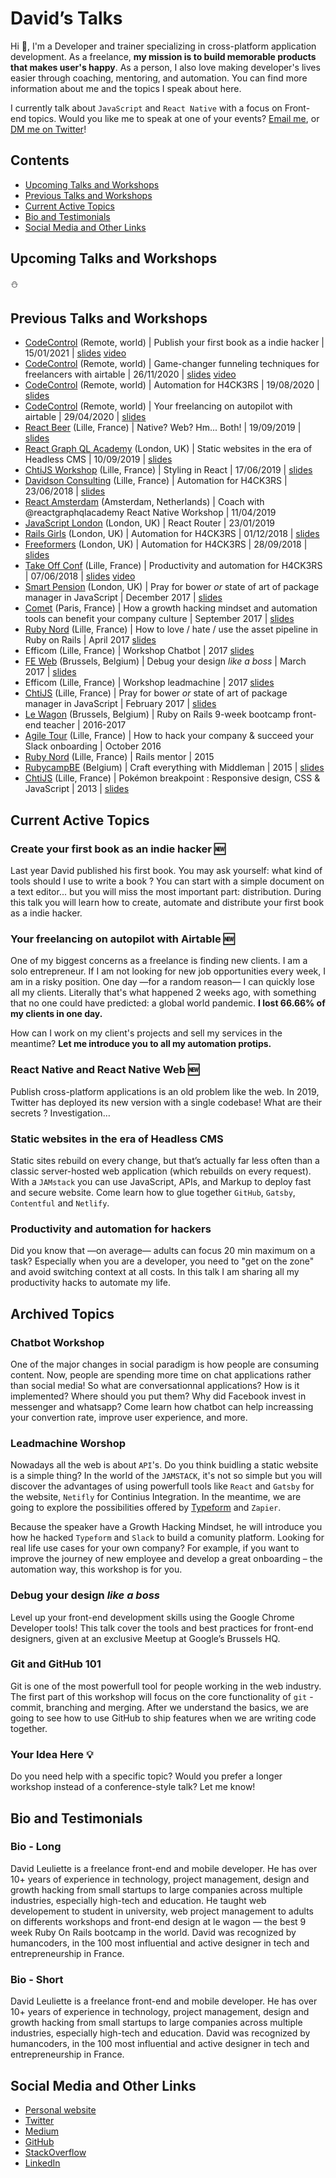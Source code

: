 # David’s Talks

Hi 👋,
I'm a Developer and trainer specializing in cross-platform application development.
As a freelance, **my mission is to build memorable products that makes user's happy**.
As a person, I also love making developer's lives easier through coaching, mentoring, and automation.
You can find more information about me and the topics I speak about here.

I currently talk about `JavaScript` and `React Native` with a focus on Front-end topics.
Would you like me to speak at one of your events? <a href="mailto:dleuliette@gmail.com">Email me</a>, or [DM me on Twitter](https://twitter.com/flexbox_)!

## Contents

- [Upcoming Talks and Workshops](#upcoming-talks-and-workshops)
- [Previous Talks and Workshops](#previous-talks-and-workshops)
- [Current Active Topics](#current-active-topics)
- [Bio and Testimonials](#bio-and-testimonials)
- [Social Media and Other Links](#social-media-and-other-links)

## Upcoming Talks and Workshops

⛄

## Previous Talks and Workshops

- [CodeControl](https://codecontrol.io/) (Remote, world) | Publish your first book as a indie hacker | 15/01/2021 | [slides](https://courses.davidl.fr/presentations/book/#/) [video](https://www.youtube.com/watch?v=XQiJS8ksU_Y)
- [CodeControl](https://codecontrol.io/) (Remote, world) | Game-changer funneling techniques for freelancers with airtable | 26/11/2020 | [slides](https://courses.davidl.fr/presentations/freelance/#/) [video](https://www.youtube.com/watch?v=gYwuzag4h98)
- [CodeControl](https://codecontrol.io/) (Remote, world) | Automation for H4CK3RS | 19/08/2020 | [slides](http://bit.ly/automation-hacker)
- [CodeControl](https://codecontrol.io/) (Remote, world) | Your freelancing on autopilot with airtable | 29/04/2020 | [slides](https://courses.davidl.fr/presentations/freelance/#/)
- [React Beer](https://reactbeerlille.org/) (Lille, France) | Native? Web? Hm... Both! | 19/09/2019 | [slides](http://bit.ly/react-native-web)
- [React Graph QL Academy](https://reactgraphql.academy/community/meetups/5d398273b809c0500a3f3434/) (London, UK) | Static websites in the era of Headless CMS | 10/09/2019 | [slides](http://bit.ly/david-gatsby)
- [ChtiJS Workshop](http://chtijs.francejs.org/) (Lille, France) | Styling in React | 17/06/2019 | [slides](https://reactgraphql.academy/react/styling-in-react)
- [Davidson Consulting](https://www.davidson.fr/) (Lille, France) | Automation for H4CK3RS | 23/06/2018 | [slides](http://bit.ly/automation-part1)
- [React Amsterdam](https://react.amsterdam/) (Amsterdam, Netherlands) | Coach with @reactgraphqlacademy React Native Workshop | 11/04/2019
- [JavaScript London](https://www.meetup.com/JavaScript-London/) (London, UK) | React Router | 23/01/2019
- [Rails Girls](https://railsgirls.london/) (London, UK) | Automation for H4CK3RS | 01/12/2018 | [slides](http://bit.ly/automation-part1)
- [Freeformers](https://freeformers.com/) (London, UK) | Automation for H4CK3RS | 28/09/2018 | [slides](http://bit.ly/automation-part1)
- [Take Off Conf](http://takeoffconf.com/) (Lille, France) | Productivity and automation for H4CK3RS | 07/06/2018 | [slides](http://bit.ly/automation-hacker) [video](https://www.youtube.com/watch?v=7_CAqtqEaeo)
- [Smart Pension](https://autoenrolment.co.uk/) (London, UK) | Pray for bower _or_ state of art of package manager in JavaScript | December 2017 | [slides](http://courses.davidl.fr/presentations/yarn/)
- [Comet](https://www.comet.co/) (Paris, France) | How a growth hacking mindset and automation tools can benefit your company culture | September 2017 | [slides](https://www.slideshare.net/yoann_comet/how-a-growth-hacking-mindset-and-automation-tools-can-benefit-your-company-culture)
- [Ruby Nord](http://ruby-nord.org/en/) (Lille, France) | How to love / hate / use the asset pipeline in Ruby on Rails | April 2017 [slides](https://courses.davidl.fr/presentations/sprockets/)
- Efficom (Lille, France) | Workshop Chatbot | 2017 [slides](https://courses.davidl.fr/presentations/robotsinmarch/03-chatbot.html)
- [FE Web](https://www.feweb.be/) (Brussels, Belgium) | Debug your design _like a boss_ | March 2017 | [slides](http://courses.davidl.fr/presentations/devtools/)
- Efficom (Lille, France) | Workshop leadmachine | 2017 [slides](https://courses.davidl.fr/presentations/robotsinmarch/03-chatbot.html)
- [ChtiJS](http://chtijs.francejs.org/) (Lille, France) | Pray for bower _or_ state of art of package manager in JavaScript | February 2017 | [slides](http://courses.davidl.fr/presentations/yarn/)
- [Le Wagon](http://lewagon.com/) (Brussels, Belgium) | Ruby on Rails 9-week bootcamp front-end teacher | 2016-2017
- [Agile Tour](http://2017.agiletour-lille.org/) (Lille, France) | How to hack your company & succeed your Slack onboarding | October 2016
- [Ruby Nord](http://ruby-nord.org/en/) (Lille, France) | Rails mentor | 2015
- [RubycampBE](http://rubycamp.rubybelgium.be/) (Belgium) | Craft everything with Middleman | 2015 | [slides](http://courses.davidl.fr/presentations/middleman/)
- [ChtiJS](http://chtijs.francejs.org/) (Lille, France) | Pokémon breakpoint : Responsive design, CSS & JavaScript | 2013 | [slides](http://flexbox.github.io/pokemon-breakpoint-pres/#/)

## Current Active Topics

### Create your first book as an indie hacker 🆕

Last year David published his first book.
You may ask yourself: what kind of tools should I use to write a book ?
You can start with a simple document on a text editor... but you will miss the most important part: distribution.
During this talk you will learn how to create, automate and distribute your first book as a indie hacker.

### Your freelancing on autopilot with Airtable 🆕

One of my biggest concerns as a freelance is finding new clients. I am a solo entrepreneur. If I am not looking for new job opportunities every week, I am in a risky position.
One day —for a random reason— I can quickly lose all my clients. Literally that's what happened 2 weeks ago, with something that no one could have predicted: a global world pandemic.
__I lost 66.66% of my clients in one day.__

How can I work on my client's projects and sell my services in the meantime? __Let me introduce you to all my automation protips.__

### React Native and React Native Web 🆕

Publish cross-platform applications is an old problem like the web. In 2019, Twitter has deployed its new version with a single codebase! What are their secrets ? Investigation…

### Static websites in the era of Headless CMS

Static sites rebuild on every change, but that’s actually far less often than a classic server-hosted web application (which rebuilds on every request). With a `JAMstack` you can use JavaScript, APIs, and Markup to deploy fast and secure website. Come learn how to glue together `GitHub`, `Gatsby`, `Contentful` and `Netlify`.

### Productivity and automation for hackers

Did you know that —on average— adults can focus 20 min maximum on a task? Especially when you are a developer, you need to "get on the zone" and avoid switching context at all costs. In this talk I am sharing all my productivity hacks to automate my life.

## Archived Topics

### Chatbot Workshop

One of the major changes in social paradigm is how people are consuming content. Now, people are spending more time on chat applications rather than social media! So what are conversationnal applications? How is it implemented? Where should you put them? Why did Facebook invest in messenger and whatsapp? Come learn how chatbot can help increassing your convertion rate, improve user experience, and more.

### Leadmachine Worshop

Nowadays all the web is about `API`'s. Do you think buidling a static website is a simple thing?
In the world of the `JAMSTACK`, it's not so simple but you will discover the advantages of using powerfull tools like `React` and `Gatsby` for the website, `Netifly` for Continius Integration. In the meantime, we are going to explore the possibilities offered by [Typeform](http://referral.typeform.com/mzclYBD) and `Zapier`.

Because the speaker have a Growth Hacking Mindset, he will introduce you how he hacked `Typeform` and `Slack` to build a comunity platform.
Looking for real life use cases for your own company? For example, if you want to improve the journey of new employee and develop a great onboarding – the automation way, this workshop is for you.

### Debug your design _like a boss_

Level up your front-end development skills using the Google Chrome Developer tools!
This talk cover the tools and best practices for front-end designers, given at an exclusive Meetup at Google’s Brussels HQ.

### Git and GitHub 101

Git is one of the most powerfull tool for people working in the web industry. The first part of this workshop will focus on the core functionality of `git` - commit, branching and merging. After we understand the basics, we are going to see how to use GitHub to ship features when we are writing code together.

### Your Idea Here 💡

Do you need help with a specific topic? Would you prefer a longer workshop instead of a conference-style talk? Let me know!

## Bio and Testimonials

### Bio - Long

David Leuliette is a freelance front-end and mobile developer. He has over 10+ years of experience in technology, project management, design and growth hacking from small startups to large companies across multiple industries, especially high-tech and education. He taught web developement to student in university, web project management to adults on differents workshops and front-end design at le wagon — the best 9 week Ruby On Rails bootcamp in the world. David was recognized by humancoders, in the 100 most influential and active designer in tech and entrepreneurship in France.

### Bio - Short

David Leuliette is a freelance front-end and mobile developer. He has over 10+ years of experience in technology, project management, design and growth hacking from small startups to large companies across multiple industries, especially high-tech and education. David was recognized by humancoders, in the 100 most influential and active designer in tech and entrepreneurship in France.

## Social Media and Other Links

- [Personal website](https://davidl.fr)
- [Twitter](https://twitter.com/flexbox_)
- [Medium](https://medium.com/@flexbox)
- [GitHub](https://github.com/flexbox)
- [StackOverflow](https://stackoverflow.com/users/4589729/david-leuliette?tab=profile)
- [LinkedIn](https://www.linkedin.com/in/david-leuliette-456701121)
